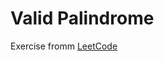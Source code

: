 # Valid Palindrome
Exercise fromm [LeetCode](https://leetcode.com/problems/valid-palindrome/description/)
